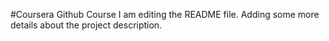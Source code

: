 #Coursera Github Course
I am editing the README file. Adding some more details about the project description.
